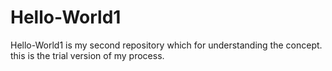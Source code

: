 # Hello-World1
Hello-World1 is my second repository which for understanding the concept.
this is the trial version of my process.

